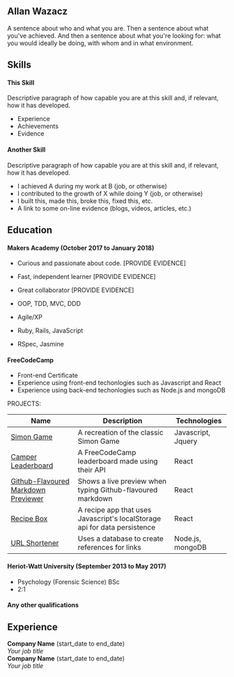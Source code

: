 ## Allan Wazacz

A sentence about who and what you are. Then a sentence about what you've achieved. And then a sentence about what you're looking for: what you would ideally be doing, with whom and in what environment.

## Skills

#### This Skill

Descriptive paragraph of how capable you are at this skill and, if relevant, how it has developed.

- Experience
- Achievements
- Evidence

#### Another Skill

Descriptive paragraph of how capable you are at this skill and, if relevant, how it has developed.

- I achieved A during my work at B (job, or otherwise)
- I contributed to the growth of X while doing Y (job, or otherwise)
- I built this, made this, broke this, fixed this, etc.
- A link to some on-line evidence (blogs, videos, articles, etc.)

## Education

#### Makers Academy (October 2017 to January 2018)

- Curious and passionate about code. [PROVIDE EVIDENCE]
- Fast, independent learner [PROVIDE EVIDENCE]
- Great collaborator [PROVIDE EVIDENCE]

- OOP, TDD, MVC, DDD
- Agile/XP
- Ruby, Rails, JavaScript
- RSpec, Jasmine

#### FreeCodeCamp

- Front-end Certificate
- Experience using front-end techonlogies such as Javascript and React
- Experience using back-end techonlogies such as Node.js and mongoDB

PROJECTS:

Name | Description | Technologies
------------ | ------------- | ------------
[Simon Game](https://github.com/cazwazacz/Simon-Game/) | A recreation of the classic Simon Game | Javascript, Jquery
[Camper Leaderboard](https://github.com/cazwazacz/camper-leaderboard) | A FreeCodeCamp leaderboard made using their API | React
[Github-Flavoured Markdown Previewer](https://github.com/cazwazacz/github-markdown-previewer) | Shows a live preview when typing Github-flavoured markdown | React
[Recipe Box](https://github.com/cazwazacz/recipe-box) | A recipe app that uses Javascript's localStorage api for data persistence | React
[URL Shortener](https://github.com/cazwazacz/url-shortener/) | Uses a database to create references for links | Node.js, mongoDB

#### Heriot-Watt University (September 2013 to May 2017)

- Psychology (Forensic Science) BSc
- 2:1

#### Any other qualifications

## Experience

**Company Name** (start_date to end_date)    
*Your job title*  
**Company Name** (start_date to end_date)   
*Your job title*  
